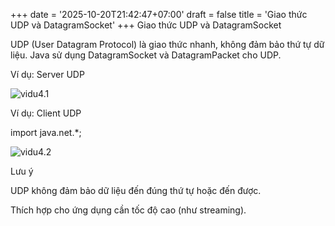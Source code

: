 +++
date = '2025-10-20T21:42:47+07:00'
draft = false
title = 'Giao thức UDP và DatagramSocket'
+++
Giao thức UDP và DatagramSocket

UDP (User Datagram Protocol) là giao thức nhanh, không đảm bảo thứ tự dữ liệu. Java sử dụng DatagramSocket và DatagramPacket cho UDP.

Ví dụ: Server UDP

![vidu4.1](/images/vd4_1.png)

Ví dụ: Client UDP

import java.net.*;

![vidu4.2](/images/vd4_2.png)

Lưu ý





UDP không đảm bảo dữ liệu đến đúng thứ tự hoặc đến được.



Thích hợp cho ứng dụng cần tốc độ cao (như streaming).